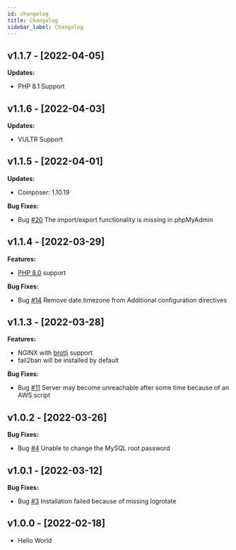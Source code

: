 ```yaml
---
id: changelog
title: Changelog
sidebar_label: Changelog
---
```


## v1.1.7 - [2022-04-05]

**Updates:**
- PHP 8.1 Support

## v1.1.6 - [2022-04-03]

**Updates:**
- VULTR Support

## v1.1.5 - [2022-04-01]

**Updates:**
- Composer: 1.10.19

**Bug Fixes:**
- Bug [#20](https://github.com/cloud-wromo/cloudwromo-ac/issues/20) The import/export functionality is missing in phpMyAdmin


## v1.1.4 - [2022-03-29]

**Features:**
- [PHP 8.0](https://www.php.net/releases/8.0/en.php) support

**Bug Fixes:**
- Bug [#14](https://github.com/cloud-wromo/cloudwromo-ac/issues/14) Remove date.timezone from Additional configuration directives

## v1.1.3 - [2022-03-28]

**Features:**
- NGINX with [brotli](https://github.com/google/ngx_brotli) support
- fail2ban will be installed by default

**Bug Fixes:**
- Bug [#11](https://github.com/cloud-wromo/cloudwromo-ac/issues/11) Server may become unreachable after some time because of an AWS script

## v1.0.2 - [2022-03-26]

**Bug Fixes:**
- Bug [#4](https://github.com/cloud-wromo/cloudwromo-ac/issues/4) Unable to change the MySQL root password

## v1.0.1 - [2022-03-12]

**Bug Fixes:**
- Bug [#3](https://github.com/cloud-wromo/cloudwromo-ac/issues/3) Installation failed because of missing logrotate

## v1.0.0 - [2022-02-18]

- Hello World